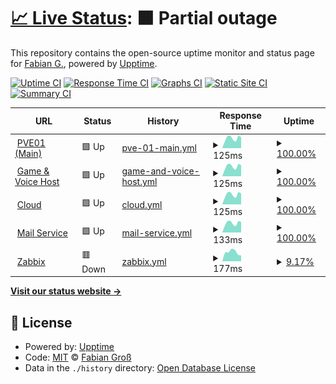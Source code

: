 # [📈 Live Status](https://status.fgross.cloud): <!--live status--> **🟧 Partial outage**

This repository contains the open-source uptime monitor and status page for [Fabian G.](mgservers.xyz), powered by [Upptime](https://github.com/upptime/upptime).

[![Uptime CI](https://github.com/fbigrs/status.fgross.cloud/workflows/Uptime%20CI/badge.svg)](https://github.com/fbigrs/status.fgross.cloud/actions?query=workflow%3A%22Uptime+CI%22)
[![Response Time CI](https://github.com/fbigrs/status.fgross.cloud/workflows/Response%20Time%20CI/badge.svg)](https://github.com/fbigrs/status.fgross.cloud/actions?query=workflow%3A%22Response+Time+CI%22)
[![Graphs CI](https://github.com/fbigrs/status.fgross.cloud/workflows/Graphs%20CI/badge.svg)](https://github.com/fbigrs/status.fgross.cloud/actions?query=workflow%3A%22Graphs+CI%22)
[![Static Site CI](https://github.com/fbigrs/status.fgross.cloud/workflows/Static%20Site%20CI/badge.svg)](https://github.com/fbigrs/status.fgross.cloud/actions?query=workflow%3A%22Static+Site+CI%22)
[![Summary CI](https://github.com/fbigrs/status.fgross.cloud/workflows/Summary%20CI/badge.svg)](https://github.com/fbigrs/status.fgross.cloud/actions?query=workflow%3A%22Summary+CI%22)

<!--start: status pages-->
<!-- This summary is generated by Upptime (https://github.com/upptime/upptime) -->
<!-- Do not edit this manually, your changes will be overwritten -->
<!-- prettier-ignore -->
| URL | Status | History | Response Time | Uptime |
| --- | ------ | ------- | ------------- | ------ |
| <img alt="" src="https://icons.duckduckgo.com/ip3/null.ico" height="13"> [PVE01 (Main)](45.153.35.198) | 🟩 Up | [pve-01-main.yml](https://github.com/fbigrs/status/commits/HEAD/history/pve-01-main.yml) | <details><summary><img alt="Response time graph" src="./graphs/pve-01-main/response-time-week.png" height="20"> 125ms</summary><br><a href="https://status.fgross.cloud/history/pve-01-main"><img alt="Response time 114" src="https://img.shields.io/endpoint?url=https%3A%2F%2Fraw.githubusercontent.com%2Ffbigrs%2Fstatus%2FHEAD%2Fapi%2Fpve-01-main%2Fresponse-time.json"></a><br><a href="https://status.fgross.cloud/history/pve-01-main"><img alt="24-hour response time 139" src="https://img.shields.io/endpoint?url=https%3A%2F%2Fraw.githubusercontent.com%2Ffbigrs%2Fstatus%2FHEAD%2Fapi%2Fpve-01-main%2Fresponse-time-day.json"></a><br><a href="https://status.fgross.cloud/history/pve-01-main"><img alt="7-day response time 125" src="https://img.shields.io/endpoint?url=https%3A%2F%2Fraw.githubusercontent.com%2Ffbigrs%2Fstatus%2FHEAD%2Fapi%2Fpve-01-main%2Fresponse-time-week.json"></a><br><a href="https://status.fgross.cloud/history/pve-01-main"><img alt="30-day response time 113" src="https://img.shields.io/endpoint?url=https%3A%2F%2Fraw.githubusercontent.com%2Ffbigrs%2Fstatus%2FHEAD%2Fapi%2Fpve-01-main%2Fresponse-time-month.json"></a><br><a href="https://status.fgross.cloud/history/pve-01-main"><img alt="1-year response time 114" src="https://img.shields.io/endpoint?url=https%3A%2F%2Fraw.githubusercontent.com%2Ffbigrs%2Fstatus%2FHEAD%2Fapi%2Fpve-01-main%2Fresponse-time-year.json"></a></details> | <details><summary><a href="https://status.fgross.cloud/history/pve-01-main">100.00%</a></summary><a href="https://status.fgross.cloud/history/pve-01-main"><img alt="All-time uptime 100.00%" src="https://img.shields.io/endpoint?url=https%3A%2F%2Fraw.githubusercontent.com%2Ffbigrs%2Fstatus%2FHEAD%2Fapi%2Fpve-01-main%2Fuptime.json"></a><br><a href="https://status.fgross.cloud/history/pve-01-main"><img alt="24-hour uptime 100.00%" src="https://img.shields.io/endpoint?url=https%3A%2F%2Fraw.githubusercontent.com%2Ffbigrs%2Fstatus%2FHEAD%2Fapi%2Fpve-01-main%2Fuptime-day.json"></a><br><a href="https://status.fgross.cloud/history/pve-01-main"><img alt="7-day uptime 100.00%" src="https://img.shields.io/endpoint?url=https%3A%2F%2Fraw.githubusercontent.com%2Ffbigrs%2Fstatus%2FHEAD%2Fapi%2Fpve-01-main%2Fuptime-week.json"></a><br><a href="https://status.fgross.cloud/history/pve-01-main"><img alt="30-day uptime 100.00%" src="https://img.shields.io/endpoint?url=https%3A%2F%2Fraw.githubusercontent.com%2Ffbigrs%2Fstatus%2FHEAD%2Fapi%2Fpve-01-main%2Fuptime-month.json"></a><br><a href="https://status.fgross.cloud/history/pve-01-main"><img alt="1-year uptime 100.00%" src="https://img.shields.io/endpoint?url=https%3A%2F%2Fraw.githubusercontent.com%2Ffbigrs%2Fstatus%2FHEAD%2Fapi%2Fpve-01-main%2Fuptime-year.json"></a></details>
| <img alt="" src="https://icons.duckduckgo.com/ip3/null.ico" height="13"> [Game & Voice Host](45.153.35.208) | 🟩 Up | [game-and-voice-host.yml](https://github.com/fbigrs/status/commits/HEAD/history/game-and-voice-host.yml) | <details><summary><img alt="Response time graph" src="./graphs/game-and-voice-host/response-time-week.png" height="20"> 125ms</summary><br><a href="https://status.fgross.cloud/history/game-and-voice-host"><img alt="Response time 118" src="https://img.shields.io/endpoint?url=https%3A%2F%2Fraw.githubusercontent.com%2Ffbigrs%2Fstatus%2FHEAD%2Fapi%2Fgame-and-voice-host%2Fresponse-time.json"></a><br><a href="https://status.fgross.cloud/history/game-and-voice-host"><img alt="24-hour response time 140" src="https://img.shields.io/endpoint?url=https%3A%2F%2Fraw.githubusercontent.com%2Ffbigrs%2Fstatus%2FHEAD%2Fapi%2Fgame-and-voice-host%2Fresponse-time-day.json"></a><br><a href="https://status.fgross.cloud/history/game-and-voice-host"><img alt="7-day response time 125" src="https://img.shields.io/endpoint?url=https%3A%2F%2Fraw.githubusercontent.com%2Ffbigrs%2Fstatus%2FHEAD%2Fapi%2Fgame-and-voice-host%2Fresponse-time-week.json"></a><br><a href="https://status.fgross.cloud/history/game-and-voice-host"><img alt="30-day response time 113" src="https://img.shields.io/endpoint?url=https%3A%2F%2Fraw.githubusercontent.com%2Ffbigrs%2Fstatus%2FHEAD%2Fapi%2Fgame-and-voice-host%2Fresponse-time-month.json"></a><br><a href="https://status.fgross.cloud/history/game-and-voice-host"><img alt="1-year response time 118" src="https://img.shields.io/endpoint?url=https%3A%2F%2Fraw.githubusercontent.com%2Ffbigrs%2Fstatus%2FHEAD%2Fapi%2Fgame-and-voice-host%2Fresponse-time-year.json"></a></details> | <details><summary><a href="https://status.fgross.cloud/history/game-and-voice-host">100.00%</a></summary><a href="https://status.fgross.cloud/history/game-and-voice-host"><img alt="All-time uptime 100.00%" src="https://img.shields.io/endpoint?url=https%3A%2F%2Fraw.githubusercontent.com%2Ffbigrs%2Fstatus%2FHEAD%2Fapi%2Fgame-and-voice-host%2Fuptime.json"></a><br><a href="https://status.fgross.cloud/history/game-and-voice-host"><img alt="24-hour uptime 100.00%" src="https://img.shields.io/endpoint?url=https%3A%2F%2Fraw.githubusercontent.com%2Ffbigrs%2Fstatus%2FHEAD%2Fapi%2Fgame-and-voice-host%2Fuptime-day.json"></a><br><a href="https://status.fgross.cloud/history/game-and-voice-host"><img alt="7-day uptime 100.00%" src="https://img.shields.io/endpoint?url=https%3A%2F%2Fraw.githubusercontent.com%2Ffbigrs%2Fstatus%2FHEAD%2Fapi%2Fgame-and-voice-host%2Fuptime-week.json"></a><br><a href="https://status.fgross.cloud/history/game-and-voice-host"><img alt="30-day uptime 100.00%" src="https://img.shields.io/endpoint?url=https%3A%2F%2Fraw.githubusercontent.com%2Ffbigrs%2Fstatus%2FHEAD%2Fapi%2Fgame-and-voice-host%2Fuptime-month.json"></a><br><a href="https://status.fgross.cloud/history/game-and-voice-host"><img alt="1-year uptime 100.00%" src="https://img.shields.io/endpoint?url=https%3A%2F%2Fraw.githubusercontent.com%2Ffbigrs%2Fstatus%2FHEAD%2Fapi%2Fgame-and-voice-host%2Fuptime-year.json"></a></details>
| <img alt="" src="https://icons.duckduckgo.com/ip3/null.ico" height="13"> [Cloud](45.153.35.199) | 🟩 Up | [cloud.yml](https://github.com/fbigrs/status/commits/HEAD/history/cloud.yml) | <details><summary><img alt="Response time graph" src="./graphs/cloud/response-time-week.png" height="20"> 125ms</summary><br><a href="https://status.fgross.cloud/history/cloud"><img alt="Response time 118" src="https://img.shields.io/endpoint?url=https%3A%2F%2Fraw.githubusercontent.com%2Ffbigrs%2Fstatus%2FHEAD%2Fapi%2Fcloud%2Fresponse-time.json"></a><br><a href="https://status.fgross.cloud/history/cloud"><img alt="24-hour response time 139" src="https://img.shields.io/endpoint?url=https%3A%2F%2Fraw.githubusercontent.com%2Ffbigrs%2Fstatus%2FHEAD%2Fapi%2Fcloud%2Fresponse-time-day.json"></a><br><a href="https://status.fgross.cloud/history/cloud"><img alt="7-day response time 125" src="https://img.shields.io/endpoint?url=https%3A%2F%2Fraw.githubusercontent.com%2Ffbigrs%2Fstatus%2FHEAD%2Fapi%2Fcloud%2Fresponse-time-week.json"></a><br><a href="https://status.fgross.cloud/history/cloud"><img alt="30-day response time 112" src="https://img.shields.io/endpoint?url=https%3A%2F%2Fraw.githubusercontent.com%2Ffbigrs%2Fstatus%2FHEAD%2Fapi%2Fcloud%2Fresponse-time-month.json"></a><br><a href="https://status.fgross.cloud/history/cloud"><img alt="1-year response time 118" src="https://img.shields.io/endpoint?url=https%3A%2F%2Fraw.githubusercontent.com%2Ffbigrs%2Fstatus%2FHEAD%2Fapi%2Fcloud%2Fresponse-time-year.json"></a></details> | <details><summary><a href="https://status.fgross.cloud/history/cloud">100.00%</a></summary><a href="https://status.fgross.cloud/history/cloud"><img alt="All-time uptime 100.00%" src="https://img.shields.io/endpoint?url=https%3A%2F%2Fraw.githubusercontent.com%2Ffbigrs%2Fstatus%2FHEAD%2Fapi%2Fcloud%2Fuptime.json"></a><br><a href="https://status.fgross.cloud/history/cloud"><img alt="24-hour uptime 100.00%" src="https://img.shields.io/endpoint?url=https%3A%2F%2Fraw.githubusercontent.com%2Ffbigrs%2Fstatus%2FHEAD%2Fapi%2Fcloud%2Fuptime-day.json"></a><br><a href="https://status.fgross.cloud/history/cloud"><img alt="7-day uptime 100.00%" src="https://img.shields.io/endpoint?url=https%3A%2F%2Fraw.githubusercontent.com%2Ffbigrs%2Fstatus%2FHEAD%2Fapi%2Fcloud%2Fuptime-week.json"></a><br><a href="https://status.fgross.cloud/history/cloud"><img alt="30-day uptime 100.00%" src="https://img.shields.io/endpoint?url=https%3A%2F%2Fraw.githubusercontent.com%2Ffbigrs%2Fstatus%2FHEAD%2Fapi%2Fcloud%2Fuptime-month.json"></a><br><a href="https://status.fgross.cloud/history/cloud"><img alt="1-year uptime 100.00%" src="https://img.shields.io/endpoint?url=https%3A%2F%2Fraw.githubusercontent.com%2Ffbigrs%2Fstatus%2FHEAD%2Fapi%2Fcloud%2Fuptime-year.json"></a></details>
| <img alt="" src="https://icons.duckduckgo.com/ip3/null.ico" height="13"> [Mail Service](82.165.1.212) | 🟩 Up | [mail-service.yml](https://github.com/fbigrs/status/commits/HEAD/history/mail-service.yml) | <details><summary><img alt="Response time graph" src="./graphs/mail-service/response-time-week.png" height="20"> 133ms</summary><br><a href="https://status.fgross.cloud/history/mail-service"><img alt="Response time 120" src="https://img.shields.io/endpoint?url=https%3A%2F%2Fraw.githubusercontent.com%2Ffbigrs%2Fstatus%2FHEAD%2Fapi%2Fmail-service%2Fresponse-time.json"></a><br><a href="https://status.fgross.cloud/history/mail-service"><img alt="24-hour response time 150" src="https://img.shields.io/endpoint?url=https%3A%2F%2Fraw.githubusercontent.com%2Ffbigrs%2Fstatus%2FHEAD%2Fapi%2Fmail-service%2Fresponse-time-day.json"></a><br><a href="https://status.fgross.cloud/history/mail-service"><img alt="7-day response time 133" src="https://img.shields.io/endpoint?url=https%3A%2F%2Fraw.githubusercontent.com%2Ffbigrs%2Fstatus%2FHEAD%2Fapi%2Fmail-service%2Fresponse-time-week.json"></a><br><a href="https://status.fgross.cloud/history/mail-service"><img alt="30-day response time 121" src="https://img.shields.io/endpoint?url=https%3A%2F%2Fraw.githubusercontent.com%2Ffbigrs%2Fstatus%2FHEAD%2Fapi%2Fmail-service%2Fresponse-time-month.json"></a><br><a href="https://status.fgross.cloud/history/mail-service"><img alt="1-year response time 118" src="https://img.shields.io/endpoint?url=https%3A%2F%2Fraw.githubusercontent.com%2Ffbigrs%2Fstatus%2FHEAD%2Fapi%2Fmail-service%2Fresponse-time-year.json"></a></details> | <details><summary><a href="https://status.fgross.cloud/history/mail-service">100.00%</a></summary><a href="https://status.fgross.cloud/history/mail-service"><img alt="All-time uptime 99.99%" src="https://img.shields.io/endpoint?url=https%3A%2F%2Fraw.githubusercontent.com%2Ffbigrs%2Fstatus%2FHEAD%2Fapi%2Fmail-service%2Fuptime.json"></a><br><a href="https://status.fgross.cloud/history/mail-service"><img alt="24-hour uptime 100.00%" src="https://img.shields.io/endpoint?url=https%3A%2F%2Fraw.githubusercontent.com%2Ffbigrs%2Fstatus%2FHEAD%2Fapi%2Fmail-service%2Fuptime-day.json"></a><br><a href="https://status.fgross.cloud/history/mail-service"><img alt="7-day uptime 100.00%" src="https://img.shields.io/endpoint?url=https%3A%2F%2Fraw.githubusercontent.com%2Ffbigrs%2Fstatus%2FHEAD%2Fapi%2Fmail-service%2Fuptime-week.json"></a><br><a href="https://status.fgross.cloud/history/mail-service"><img alt="30-day uptime 100.00%" src="https://img.shields.io/endpoint?url=https%3A%2F%2Fraw.githubusercontent.com%2Ffbigrs%2Fstatus%2FHEAD%2Fapi%2Fmail-service%2Fuptime-month.json"></a><br><a href="https://status.fgross.cloud/history/mail-service"><img alt="1-year uptime 99.98%" src="https://img.shields.io/endpoint?url=https%3A%2F%2Fraw.githubusercontent.com%2Ffbigrs%2Fstatus%2FHEAD%2Fapi%2Fmail-service%2Fuptime-year.json"></a></details>
| <img alt="" src="https://icons.duckduckgo.com/ip3/null.ico" height="13"> [Zabbix](37.27.86.65) | 🟥 Down | [zabbix.yml](https://github.com/fbigrs/status/commits/HEAD/history/zabbix.yml) | <details><summary><img alt="Response time graph" src="./graphs/zabbix/response-time-week.png" height="20"> 177ms</summary><br><a href="https://status.fgross.cloud/history/zabbix"><img alt="Response time 142" src="https://img.shields.io/endpoint?url=https%3A%2F%2Fraw.githubusercontent.com%2Ffbigrs%2Fstatus%2FHEAD%2Fapi%2Fzabbix%2Fresponse-time.json"></a><br><a href="https://status.fgross.cloud/history/zabbix"><img alt="24-hour response time 0" src="https://img.shields.io/endpoint?url=https%3A%2F%2Fraw.githubusercontent.com%2Ffbigrs%2Fstatus%2FHEAD%2Fapi%2Fzabbix%2Fresponse-time-day.json"></a><br><a href="https://status.fgross.cloud/history/zabbix"><img alt="7-day response time 177" src="https://img.shields.io/endpoint?url=https%3A%2F%2Fraw.githubusercontent.com%2Ffbigrs%2Fstatus%2FHEAD%2Fapi%2Fzabbix%2Fresponse-time-week.json"></a><br><a href="https://status.fgross.cloud/history/zabbix"><img alt="30-day response time 149" src="https://img.shields.io/endpoint?url=https%3A%2F%2Fraw.githubusercontent.com%2Ffbigrs%2Fstatus%2FHEAD%2Fapi%2Fzabbix%2Fresponse-time-month.json"></a><br><a href="https://status.fgross.cloud/history/zabbix"><img alt="1-year response time 142" src="https://img.shields.io/endpoint?url=https%3A%2F%2Fraw.githubusercontent.com%2Ffbigrs%2Fstatus%2FHEAD%2Fapi%2Fzabbix%2Fresponse-time-year.json"></a></details> | <details><summary><a href="https://status.fgross.cloud/history/zabbix">9.17%</a></summary><a href="https://status.fgross.cloud/history/zabbix"><img alt="All-time uptime 82.26%" src="https://img.shields.io/endpoint?url=https%3A%2F%2Fraw.githubusercontent.com%2Ffbigrs%2Fstatus%2FHEAD%2Fapi%2Fzabbix%2Fuptime.json"></a><br><a href="https://status.fgross.cloud/history/zabbix"><img alt="24-hour uptime 0.00%" src="https://img.shields.io/endpoint?url=https%3A%2F%2Fraw.githubusercontent.com%2Ffbigrs%2Fstatus%2FHEAD%2Fapi%2Fzabbix%2Fuptime-day.json"></a><br><a href="https://status.fgross.cloud/history/zabbix"><img alt="7-day uptime 9.17%" src="https://img.shields.io/endpoint?url=https%3A%2F%2Fraw.githubusercontent.com%2Ffbigrs%2Fstatus%2FHEAD%2Fapi%2Fzabbix%2Fuptime-week.json"></a><br><a href="https://status.fgross.cloud/history/zabbix"><img alt="30-day uptime 41.36%" src="https://img.shields.io/endpoint?url=https%3A%2F%2Fraw.githubusercontent.com%2Ffbigrs%2Fstatus%2FHEAD%2Fapi%2Fzabbix%2Fuptime-month.json"></a><br><a href="https://status.fgross.cloud/history/zabbix"><img alt="1-year uptime 82.26%" src="https://img.shields.io/endpoint?url=https%3A%2F%2Fraw.githubusercontent.com%2Ffbigrs%2Fstatus%2FHEAD%2Fapi%2Fzabbix%2Fuptime-year.json"></a></details>

<!--end: status pages-->

[**Visit our status website →**](https://status.fgross.cloud)

## 📄 License

- Powered by: [Upptime](https://github.com/upptime/upptime)
- Code: [MIT](./LICENSE) © [Fabian Groß](mgservers.xyz)
- Data in the `./history` directory: [Open Database License](https://opendatacommons.org/licenses/odbl/1-0/)
